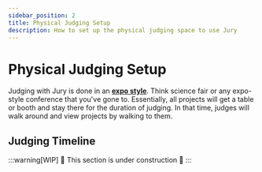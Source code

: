```yaml
---
sidebar_position: 2
title: Physical Judging Setup
description: How to set up the physical judging space to use Jury 
---
```


# Physical Judging Setup

Judging with Jury is done in an [**expo style**](https://www.millertanner.com/what-is-an-expo-event/). Think science fair or any expo-style conference that you've gone to. Essentially, all projects will get a table or booth and stay there for the duration of judging. In that time, judges will walk around and view projects by walking to them.

## Judging Timeline 

:::warning[WIP]
🚧 This section is under construction 🚧
:::
